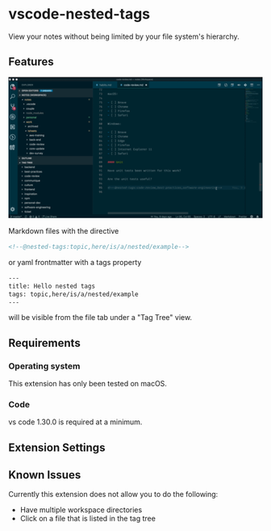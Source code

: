 # vscode-nested-tags

View your notes without being limited by your file system's hierarchy.

## Features

![](./docs/images/nested-tags-intro.gif)

Markdown files with the directive

```markdown
<!--@nested-tags:topic,here/is/a/nested/example-->
```

or yaml frontmatter with a tags property

```
---
title: Hello nested tags
tags: topic,here/is/a/nested/example
---
```

will be visible from the file tab under a "Tag Tree" view.

## Requirements

### Operating system

This extension has only been tested on macOS.

### Code

vs code 1.30.0 is required at a minimum.

## Extension Settings

## Known Issues

Currently this extension does not allow you to do the following:

- Have multiple workspace directories
- Click on a file that is listed in the tag tree
